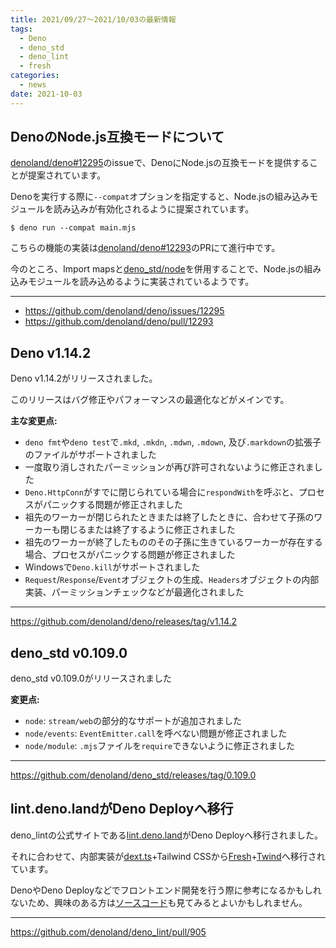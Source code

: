 ```yaml
---
title: 2021/09/27〜2021/10/03の最新情報
tags:
  - Deno
  - deno_std
  - deno_lint
  - fresh
categories:
  - news
date: 2021-10-03
---
```


## DenoのNode.js互換モードについて

[denoland/deno#12295](https://github.com/denoland/deno/issues/12295)のissueで、DenoにNode.jsの互換モードを提供することが提案されています。

Denoを実行する際に`--compat`オプションを指定すると、Node.jsの組み込みモジュールを読み込みが有効化されるように提案されています。

```shell
$ deno run --compat main.mjs
```

こちらの機能の実装は[denoland/deno#12293](https://github.com/denoland/deno/pull/12293)のPRにて進行中です。

今のところ、Import mapsと[deno_std/node](https://github.com/denoland/deno_std/tree/0.109.0/node)を併用することで、Node.jsの組み込みモジュールを読み込めるように実装されているようです。

---

- https://github.com/denoland/deno/issues/12295
- https://github.com/denoland/deno/pull/12293

## Deno v1.14.2

Deno v1.14.2がリリースされました。

このリリースはバグ修正やパフォーマンスの最適化などがメインです。

**主な変更点:**

- `deno fmt`や`deno test`で`.mkd`, `.mkdn`, `.mdwn`, `.mdown`, 及び`.markdown`の拡張子のファイルがサポートされました
- 一度取り消しされたパーミッションが再び許可されないように修正されました
- `Deno.HttpConn`がすでに閉じられている場合に`respondWith`を呼ぶと、プロセスがパニックする問題が修正されました
- 祖先のワーカーが閉じられたときまたは終了したときに、合わせて子孫のワーカーも閉じるまたは終了するように修正されました
- 祖先のワーカーが終了したもののその子孫に生きているワーカーが存在する場合、プロセスがパニックする問題が修正されました
- Windowsで`Deno.kill`がサポートされました
- `Request`/`Response`/`Event`オブジェクトの生成、`Headers`オブジェクトの内部実装、パーミッションチェックなどが最適化されました

---

https://github.com/denoland/deno/releases/tag/v1.14.2

## deno_std v0.109.0

deno_std v0.109.0がリリースされました

**変更点:**

- `node`: `stream/web`の部分的なサポートが追加されました
- `node/events`: `EventEmitter.call`を呼べない問題が修正されました
- `node/module`: `.mjs`ファイルを`require`できないように修正されました

---

https://github.com/denoland/deno_std/releases/tag/0.109.0

## lint.deno.landがDeno Deployへ移行

deno_lintの公式サイトである[lint.deno.land](https://lint.deno.land/)がDeno Deployへ移行されました。

それに合わせて、内部実装が[dext.ts](https://github.com/lucacasonato/dext.ts)+Tailwind CSSから[Fresh](https://github.com/lucacasonato/fresh)+[Twind](https://github.com/tw-in-js/twind)へ移行されています。

DenoやDeno Deployなどでフロントエンド開発を行う際に参考になるかもしれないため、興味のある方は[ソースコード](https://github.com/denoland/deno_lint/tree/74b7de1af3593cc673385924ee060112d9b9199a/www)も見てみるとよいかもしれません。

---

https://github.com/denoland/deno_lint/pull/905
